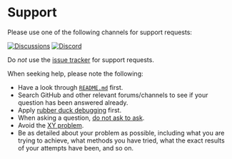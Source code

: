 # Support

Please use one of the following channels for support requests:

[![Discussions](https://img.shields.io/github/discussions/vezel-dev/cathode?color=teal)](https://github.com/vezel-dev/cathode/discussions/categories/questions)
[![Discord](https://img.shields.io/discord/960716713136095232?color=peru&label=discord)](https://discord.gg/UvAU4KTS8Q)

Do *not* use the
[issue tracker](https://github.com/vezel-dev/cathode/issues) for support
requests.

When seeking help, please note the following:

* Have a look through [`README.md`](README.md) first.
* Search GitHub and other relevant forums/channels to see if your question has
  been answered already.
* Apply [rubber duck debugging](https://rubberduckdebugging.com) first.
* When asking a question, [do not ask to ask](https://dontasktoask.com).
* Avoid the [XY problem](https://xyproblem.info).
* Be as detailed about your problem as possible, including what you are trying
  to achieve, what methods you have tried, what the exact results of your
  attempts have been, and so on.
